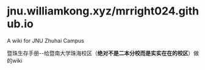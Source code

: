 # jnu.williamkong.xyz/mrright024.github.io
A wiki for JNU Zhuhai Campus

暨珠生存手册--给暨南大学珠海校区（**绝对不是二本分校而是实实在在的校区**）做的wiki
